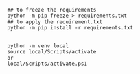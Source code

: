 
```shell
## to freeze the requirements
python -m pip freeze > requirements.txt
## to apply the requirement.txt
python -m pip install -r requirements.txt
```


```shell

python -m venv local
source local/Scripts/activate
or
local/Scripts/activate.ps1

```                
